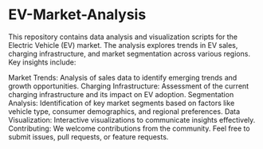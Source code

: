 # EV-Market-Analysis
This repository contains data analysis and visualization scripts for the Electric Vehicle (EV) market. The analysis explores trends in EV sales, charging infrastructure, and market segmentation across various regions. Key insights include:

Market Trends: Analysis of sales data to identify emerging trends and growth opportunities.
Charging Infrastructure: Assessment of the current charging infrastructure and its impact on EV adoption.
Segmentation Analysis: Identification of key market segments based on factors like vehicle type, consumer demographics, and regional preferences.
Data Visualization: Interactive visualizations to communicate insights effectively.
Contributing:
We welcome contributions from the community. Feel free to submit issues, pull requests, or feature requests.
